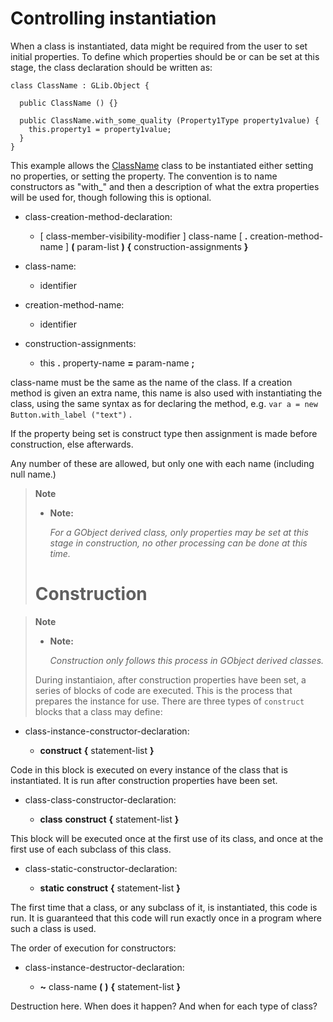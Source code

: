 

Controlling instantiation
=========================

When a class is instantiated, data might be required from the user to set initial properties. To define which properties should be or can be set at this stage, the class declaration should be written as:

```vala
class ClassName : GLib.Object {

  public ClassName () {}

  public ClassName.with_some_quality (Property1Type property1value) {
    this.property1 = property1value;
  }
}
```

This example allows the [ClassName](http://wiki.gnome.org/action/show/Projects/Vala/Manual/Export/ClassName#) class to be instantiated either setting no properties, or setting the property. The convention is to name constructors as "with\_" and then a description of what the extra properties will be used for, though following this is optional.

-   class-creation-method-declaration:

    -   [ class-member-visibility-modifier ] class-name [ **.** creation-method-name ] **(** param-list **)** **{** construction-assignments **}**


-   class-name:

    -   identifier

-   creation-method-name:

    -   identifier

-   construction-assignments:

    -   this **.** property-name **=** param-name **;**

class-name must be the same as the name of the class. If a creation method is given an extra name, this name is also used with instantiating the class, using the same syntax as for declaring the method, e.g.
`var a = new Button.with_label ("text")` .

If the property being set is construct type then assignment is made before construction, else afterwards.

Any number of these are allowed, but only one with each name (including null name.)

> **Note**
>
> -   **Note:**
>
>     *For a GObject derived class, only properties may be set at this
>     stage in construction, no other processing can be done at this
>     time.*
>
> Construction
> ============

> **Note**
>
> -   **Note:**
>
>     *Construction only follows this process in GObject derived
>     classes.*
>
> During instantiaion, after construction properties have been set, a
> series of blocks of code are executed. This is the process that
> prepares the instance for use. There are three types of `construct`
> blocks that a class may define:

-   class-instance-constructor-declaration:

    -   **construct** **{** statement-list **}**

Code in this block is executed on every instance of the class that is instantiated. It is run after construction properties have been set.

-   class-class-constructor-declaration:

    -   **class** **construct** **{** statement-list **}**

This block will be executed once at the first use of its class, and once at the first use of each subclass of this class.

-   class-static-constructor-declaration:

    -   **static** **construct** **{** statement-list **}**

The first time that a class, or any subclass of it, is instantiated,
this code is run. It is guaranteed that this code will run exactly once in a program where such a class is used.

The order of execution for constructors:

-   class-instance-destructor-declaration:

    -   **\~** class-name **(** **)** **{** statement-list **}**

Destruction here. When does it happen? And when for each type of class?

